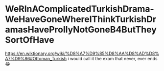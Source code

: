 # WeRInAComplicatedTurkishDrama-WeHaveGoneWhereIThinkTurkishDramasHaveProllyNotGoneB4ButTheySortOfHave

https://en.wiktionary.org/wiki/%D8%A7%D9%85%D8%AA%D8%AD%D8%A7%D9%86#Ottoman_Turkish i would call it the exam that never, ever ends 😂
